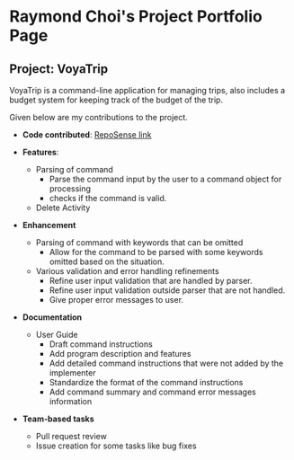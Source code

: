 # Raymond Choi's Project Portfolio Page

## Project: VoyaTrip

VoyaTrip is a command-line application for managing trips, also includes a budget system for keeping track of the budget of the trip.

Given below are my contributions to the project.

* **Code contributed**: [RepoSense link](https://nus-cs2113-ay2425s2.github.io/tp-dashboard/?search=choiak&sort=groupTitle&sortWithin=title&timeframe=commit&mergegroup=&groupSelect=groupByRepos&breakdown=true&checkedFileTypes=docs~functional-code~test-code~other&since=2025-02-21&tabOpen=true&tabType=authorship&tabAuthor=je-nnyt&tabRepo=AY2425S2-CS2113-F14-3%2Ftp%5Bmaster%5D&authorshipIsMergeGroup=false&authorshipFileTypes=docs~functional-code~test-code~other&authorshipIsBinaryFileTypeChecked=false&authorshipIsIgnoredFilesChecked=false)

* **Features**: 
  * Parsing of command
    * Parse the command input by the user to a command object for processing
    * checks if the command is valid.
  * Delete Activity
* **Enhancement**
  * Parsing of command with keywords that can be omitted
    * Allow for the command to be parsed with some keywords omitted based on the situation.
  * Various validation and error handling refinements
    * Refine user input validation that are handled by parser.
    * Refine user input validation outside parser that are not handled.
    * Give proper error messages to user.
* **Documentation**
  * User Guide
    * Draft command instructions
    * Add program description and features
    * Add detailed command instructions that were not added by the implementer
    * Standardize the format of the command instructions
    * Add command summary and command error messages information
* **Team-based tasks**
  * Pull request review
  * Issue creation for some tasks like bug fixes